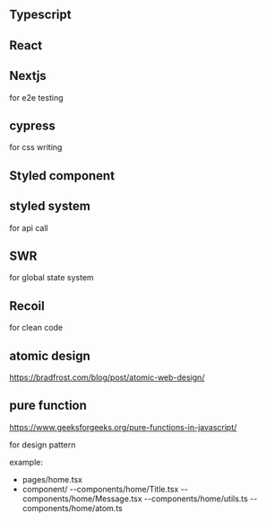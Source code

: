 
## Typescript

## React
## Nextjs 

for e2e testing 
## cypress


for css writing
## Styled component
## styled system

for api call
## SWR


for global state system
## Recoil



for clean code
## atomic design
https://bradfrost.com/blog/post/atomic-web-design/

## pure function
https://www.geeksforgeeks.org/pure-functions-in-javascript/


for design pattern

example:
- pages/home.tsx
- component/
--components/home/Title.tsx
--components/home/Message.tsx
--components/home/utils.ts
--components/home/atom.ts